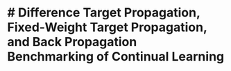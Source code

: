 # # Difference Target Propagation, Fixed-Weight Target Propagation, and Back Propagation Benchmarking of Continual Learning


